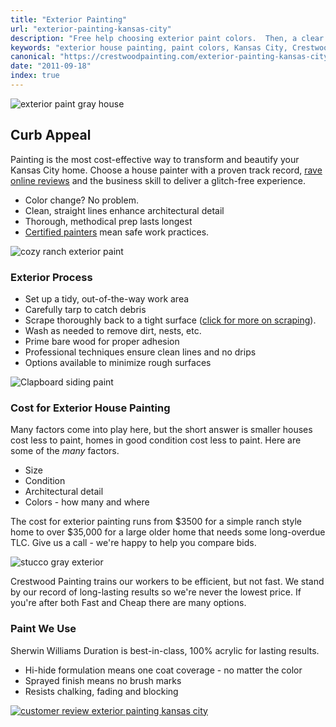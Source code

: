 ```yaml
---
title: "Exterior Painting"
url: "exterior-painting-kansas-city"
description: "Free help choosing exterior paint colors.  Then, a clear proposal, prompt workers, on-time completion. Call us today for a No Drips, No Drama experience."
keywords: "exterior house painting, paint colors, Kansas City, Crestwood Painting, Leawood, Mission Hills, Prairie Village,"
canonical: "https://crestwoodpainting.com/exterior-painting-kansas-city/"
date: "2011-09-18"
index: true
---
```


![exterior paint gray house](/images/exterior/mid-century-exterior.jpg)

## Curb Appeal

Painting is the most cost-effective way to transform and beautify your Kansas City home. Choose a house painter with a proven track record, [rave online reviews](/reviews/) and the business skill to deliver a glitch-free experience.

- Color change? No problem.
- Clean, straight lines enhance architectural detail
- Thorough, methodical prep lasts longest
- [Certified painters](/lead-paint-certification-important/) mean safe work practices.

![cozy ranch exterior paint](/images/exterior/clapboard-deepgreen.jpg)

### Exterior Process

- Set up a tidy, out-of-the-way work area
- Carefully tarp to catch debris
- Scrape thoroughly back to a tight surface ([click for more on scraping](/scraping-paint-prep-kansas-city/)).
- Wash as needed to remove dirt, nests, etc.
- Prime bare wood for proper adhesion
- Professional techniques ensure clean lines and no drips
- Options available to minimize rough surfaces

![Clapboard siding paint](/images/exterior/ranch-green-waldo.webp)

### Cost for Exterior House Painting

Many factors come into play here, but the short answer is smaller houses cost less to paint, homes in good condition cost less to paint. Here are some of the *many* factors.

- Size
- Condition
- Architectural detail
- Colors - how many and where

The cost for exterior painting runs from $3500 for a simple ranch style home to over $35,000 for a large older home that needs some long-overdue TLC. Give us a call - we're happy to help you compare bids.

![stucco gray exterior](/images/exterior/stucco-grays-l.webp)

Crestwood Painting trains our workers to be efficient, but not fast. We stand by our record of long-lasting results so we're never the lowest price. If you're after both Fast and Cheap there are many options.

### Paint We Use

Sherwin Williams Duration is best-in-class, 100% acrylic for lasting results.

- Hi-hide formulation means one coat coverage - no matter the color
- Sprayed finish means no brush marks  
- Resists chalking, fading and blocking

[![customer review exterior painting kansas city](/images/r13-4-alex-t.webp)](/reviews/)
